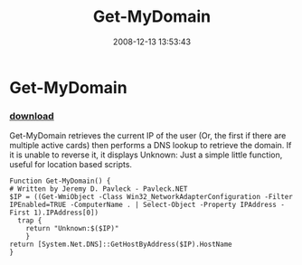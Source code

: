 ﻿---
pid:            731
poster:         Jeremy D Pavleck
title:          Get-MyDomain
date:           2008-12-13 13:53:43
format:         posh
parent:         0
parent:         0

---

# Get-MyDomain

### [download](731.ps1)

Get-MyDomain retrieves the current IP of the user (Or, the first if there are multiple active cards) then performs a DNS lookup to retrieve the domain. If it is unable to reverse it, it displays Unknown:<IP>
Just a simple little function, useful for location based scripts.

```posh
Function Get-MyDomain() {
# Written by Jeremy D. Pavleck - Pavleck.NET
$IP = ((Get-WmiObject -Class Win32_NetworkAdapterConfiguration -Filter IPEnabled=TRUE -ComputerName . | Select-Object -Property IPAddress -First 1).IPAddress[0])
  trap {
    return "Unknown:$($IP)"
	}
return [System.Net.DNS]::GetHostByAddress($IP).HostName
}
```

